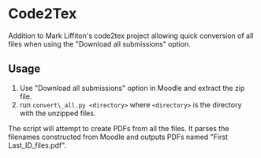 # Code2Tex

Addition to Mark Liffiton's code2tex project allowing quick conversion of all files when using the "Download all submissions" option.

## Usage

1. Use "Download all submissions" option in Moodle and extract the zip file.
2. run `convert\_all.py <directory>` where `<directory>` is the directory with the unzipped files.

The script will attempt to create PDFs from all the files. It parses the filenames constructed from Moodle and outputs PDFs named "First Last\_ID_files.pdf".
